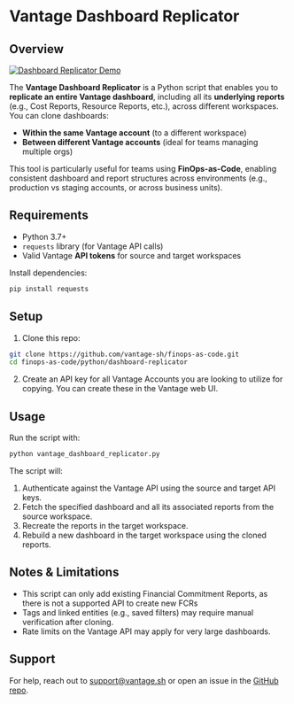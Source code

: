 # Vantage Dashboard Replicator

## Overview

[![Dashboard Replicator Demo](https://cdn.loom.com/sessions/thumbnails/5080dcc4e91345eaa15eac19add2f86f-42c1eff4962e2270-full-play.gif)](https://www.loom.com/share/5080dcc4e91345eaa15eac19add2f86f?sid=d228bb80-ecfa-4a85-aa10-fd4880e71e80)

The **Vantage Dashboard Replicator** is a Python script that enables you to **replicate an entire Vantage dashboard**, including all its **underlying reports** (e.g., Cost Reports, Resource Reports, etc.), across different workspaces. You can clone dashboards:

- **Within the same Vantage account** (to a different workspace)
- **Between different Vantage accounts** (ideal for teams managing multiple orgs)

This tool is particularly useful for teams using **FinOps-as-Code**, enabling consistent dashboard and report structures across environments (e.g., production vs staging accounts, or across business units).

## Requirements

- Python 3.7+
- `requests` library (for Vantage API calls)
- Valid Vantage **API tokens** for source and target workspaces

Install dependencies:

```bash
pip install requests
```

## Setup

1. Clone this repo:

```bash
git clone https://github.com/vantage-sh/finops-as-code.git
cd finops-as-code/python/dashboard-replicator
```

2. Create an API key for all Vantage Accounts you are looking to utilize for copying. You can create these in the Vantage web UI.

## Usage

Run the script with:

```bash
python vantage_dashboard_replicator.py
```

The script will:

1. Authenticate against the Vantage API using the source and target API keys.
2. Fetch the specified dashboard and all its associated reports from the source workspace.
3. Recreate the reports in the target workspace.
4. Rebuild a new dashboard in the target workspace using the cloned reports.


## Notes & Limitations

- This script can only add existing Financial Commitment Reports, as there is not a supported API to create new FCRs
- Tags and linked entities (e.g., saved filters) may require manual verification after cloning.
- Rate limits on the Vantage API may apply for very large dashboards.

## Support

For help, reach out to [support@vantage.sh](mailto:support@vantage.sh) or open an issue in the [GitHub repo](https://github.com/vantage-sh/finops-as-code/issues).
